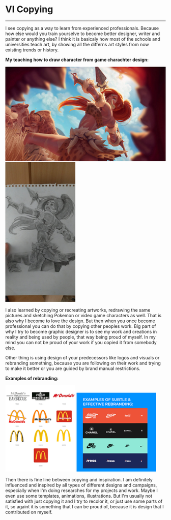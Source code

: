 # VI Copying
------------

I see copying as a way to learn from experienced professionals. Because how else would you train yourselve to become better designer, writer and painter or anything else? I think it is basicaly how most of the schools and universities teach art, by showing all the differns art styles from now existing trends or history.

**My teaching how to draw character from game charachter design:**

<img src="./img/lol-skin.jpg" alt="lol-skin.jpg" width="550"/> <img src="./img/skin-drawing.jpg" alt="skin-drawing.jpg" width="220"/>

I also learned by copying or recreating artworks, redrawing the same pictures and sketching Pokemon or video game characters as well. That is also why I become to love the design. But then when you once become professional you can do that by copying other peoples work. Big part of why I try to become graphic designer is to see my work and creations in reality and being used by people, that way being proud of myself. In my mind you can not be proud of your work if you copied it from somebody else.

Other thing is using design of your predecessors like logos and visuals or rebranding something, because you are following on their work and trying to make it better or you are guided by brand manual restrictions. 

**Examples of rebranding:**

<img src="./img/rebranding.png" alt="rebranding.png" width="220"/>  <img src="./img/rebranding-2.png" alt="rebranding-2.png" width="250"/>

Then there is fine line between copying and inspiration. I am definitely influenced and inspired by all types of different designs and campaigns, especially when I'm doing researches for my projects and work. Maybe I even use some templates, animations, illustrations. But I'm usually not satisfied with just copying it and I try to recolor it, or just use some parts of it, so againt it is something that I can be proud of, because it is design that I contributed on myself.
